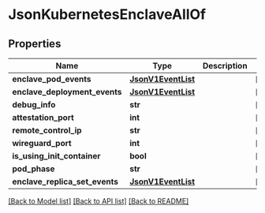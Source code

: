 # JsonKubernetesEnclaveAllOf

## Properties
Name | Type | Description | Notes
------------ | ------------- | ------------- | -------------
**enclave_pod_events** | [**JsonV1EventList**](JsonV1EventList.md) |  | [optional] 
**enclave_deployment_events** | [**JsonV1EventList**](JsonV1EventList.md) |  | [optional] 
**debug_info** | **str** |  | [optional] 
**attestation_port** | **int** |  | [optional] 
**remote_control_ip** | **str** |  | [optional] 
**wireguard_port** | **int** |  | [optional] 
**is_using_init_container** | **bool** |  | [optional] 
**pod_phase** | **str** |  | [optional] 
**enclave_replica_set_events** | [**JsonV1EventList**](JsonV1EventList.md) |  | [optional] 

[[Back to Model list]](../README.md#documentation-for-models) [[Back to API list]](../README.md#documentation-for-api-endpoints) [[Back to README]](../README.md)



